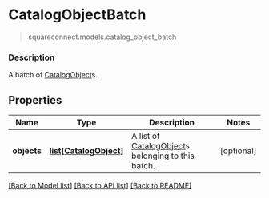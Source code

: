 # CatalogObjectBatch
> squareconnect.models.catalog_object_batch

### Description

A batch of [CatalogObject](#type-catalogobject)s.

## Properties
Name | Type | Description | Notes
------------ | ------------- | ------------- | -------------
**objects** | [**list[CatalogObject]**](CatalogObject.md) | A list of [CatalogObject](#type-catalogobject)s belonging to this batch. | [optional] 

[[Back to Model list]](../README.md#documentation-for-models) [[Back to API list]](../README.md#documentation-for-api-endpoints) [[Back to README]](../README.md)


